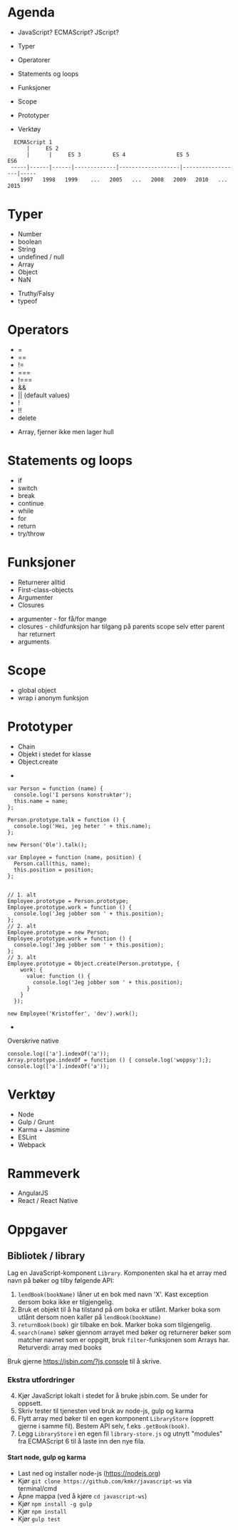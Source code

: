 






# Agenda

- JavaScript? ECMAScript? JScript? 

- Typer

- Operatorer

- Statements og loops

- Funksjoner

- Scope

- Prototyper

- Verktøy














```
  ECMAScript 1
      |     ES 2
      |      |     ES 3          ES 4                ES 5               ES6
 -----|------|------|-------------|-------------------|------------------|-----
    1997   1998   1999    ...   2005   ...   2008   2009   2010   ...   2015
```
















# Typer

- Number
- boolean
- String
- undefined / null
- Array
- Object
- NaN

* Truthy/Falsy
* typeof














# Operators

- =
- ==
- !=
- ===
- !===
- &&
- || (default values)
- !
- !!
- delete
* Array, fjerner ikke men lager hull








# Statements og loops

- if
- switch
- break
- continue
- while
- for
- return
- try/throw












# Funksjoner

- Returnerer alltid
- First-class-objects
- Argumenter
- Closures

* argumenter - for få/for mange
* closures - childfunksjon har tilgang på parents scope selv etter parent har returnert
* arguments

# Scope

* global object
* wrap i anonym funksjon

# Prototyper

- Chain
- Objekt i stedet for klasse
- Object.create

*
```
var Person = function (name) {
  console.log('I persons konstruktør');
  this.name = name;
};

Person.prototype.talk = function () {
  console.log('Hei, jeg heter ' + this.name);
};

new Person('Ole').talk();

var Employee = function (name, position) {
  Person.call(this, name);
  this.position = position;
};


// 1. alt
Employee.prototype = Person.prototype;
Employee.prototype.work = function () {
  console.log('Jeg jobber som ' + this.position);
};
// 2. alt
Employee.prototype = new Person;
Employee.prototype.work = function () {
  console.log('Jeg jobber som ' + this.position);
};
// 3. alt
Employee.prototype = Object.create(Person.prototype, {
    work: {
      value: function () {
        console.log('Jeg jobber som ' + this.position);
      }
    }
  });

new Employee('Kristoffer', 'dev').work();
```
*

Overskrive native
```
console.log(['a'].indexOf('a'));
Array.prototype.indexOf = function () { console.log('woppsy');};
console.log(['a'].indexOf('a'));
```

# Verktøy

- Node
- Gulp / Grunt
- Karma + Jasmine
- ESLint
- Webpack

# Rammeverk

- AngularJS
- React / React Native


# Oppgaver

## Bibliotek / library

Lag en JavaScript-komponent `Library`. Komponenten skal ha et array med navn på bøker og tilby følgende API:

1. `lendBook(bookName)` låner ut en bok med navn 'X'. Kast exception dersom boka ikke er tilgjengelig.
2. Bruk et objekt til å ha tilstand på om boka er utlånt. Marker boka som utlånt dersom noen kaller på `lendBook(bookName)`
3. `returnBook(book)` gir tilbake en bok. Marker boka som tilgjengelig.
4. `search(name)` søker gjennom arrayet med bøker og returnerer bøker som matcher navnet som er oppgitt, bruk `filter`-funksjonen som Arrays har. Returverdi: array med books

Bruk gjerne https://jsbin.com/?js,console til å skrive.

### Ekstra utfordringer

4. Kjør JavaScript lokalt i stedet for å bruke jsbin.com. Se under for oppsett.
5. Skriv tester til tjenesten ved bruk av node-js, gulp og karma
6. Flytt array med bøker til en egen komponent `LibraryStore` (opprett gjerne i samme fil). Bestem API selv, f.eks `.getBook(book)`.
7. Legg `LibraryStore` i en egen fil `library-store.js` og utnytt "modules" fra ECMAScript 6 til å laste inn den nye fila.

#### Start node, gulp og karma

- Last ned og installer node-js (https://nodejs.org)
- Kjør `git clone https://github.com/kmkr/javascript-ws` via terminal/cmd
- Åpne mappa (ved å kjøre `cd javascript-ws`)
- Kjør `npm install -g gulp`
- Kjør `npm install`
- Kjør `gulp test`
